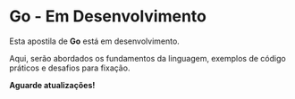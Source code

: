 # Go - Em Desenvolvimento

Esta apostila de **Go** está em desenvolvimento.

Aqui, serão abordados os fundamentos da linguagem, exemplos de código práticos e desafios para fixação.

**Aguarde atualizações!**
